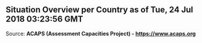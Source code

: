 ## Situation Overview per Country as of Tue, 24 Jul 2018 03:23:56 GMT

Source: **ACAPS (Assessment Capacities Project) - https://www.acaps.org**